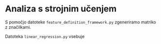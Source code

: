 # Analiza s strojnim učenjem

S pomočjo datoteke `feature_definition_framework.py` zgeneriramo matriko z značilkami.

Datoteka `linear_regression.py` vsebuje 